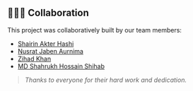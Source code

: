 ## 🧑‍🤝‍🧑 Collaboration

This project was collaboratively built by our team members:

- [Shairin Akter Hashi](https://github.com/Shairin207)
- [Nusrat Jaben Aurnima](https://github.com/NushratJabenAurnima)
- [Zihad Khan](https://github.com/Zihad107)
- [MD Shahrukh Hossain Shihab](https://github.com/shihab372)

> _Thanks to everyone for their hard work and dedication._

 
 
